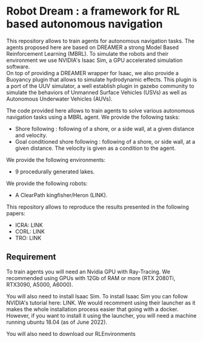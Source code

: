 # Robot Dream : a framework for RL based autonomous navigation

This repository allows to train agents for autonomous navigation tasks. The agents proposed here are based on DREAMER a strong Model Based Reinforcement Learning (MBRL).
To simulate the robots and their environment we use NVIDIA's Isaac Sim, a GPU accelerated simulation software.  
On top of providing a DREAMER wrapper for Isaac, we also provide a Buoyancy plugin that allows to simulate hydrodynamic effects.
This plugin is a port of the UUV simulator, a well establish plugin in gazebo community to simulate the behaviors of Unmanned Surface Vehicles (USVs) as well as Autonomous Underwater Vehicles (AUVs).


The code provided here allows to train agents to solve various autonomous navigation tasks using a MBRL agent.
We provide the following tasks:
- Shore following : following of a shore, or a side wall, at a given distance and velocity.
- Goal conditioned shore following : following of a shore, or side wall, at a given distance. The velocity is given as a condition to the agent.

We provide the following environments:
- 9 procedurally generated lakes.

We provide the following robots:
- A ClearPath kingfisher/Heron (LINK).

This repository allows to reproduce the results presented in the following papers:
- ICRA: LINK
- CORL: LINK
- TRO: LINK


## Requirement

To train agents you will need an Nvidia GPU with Ray-Tracing. We recommended using GPUs with 12Gb of RAM or more (RTX 2080Ti, RTX3090, A5000, A6000).


You will also need to install Isaac Sim. To install Isaac Sim you can follow NVIDIA's tutorial here: LINK. We would recomment using their launcher as it makes the whole installation process easier that going with a docker. However, if you want to install it using the launcher, you will need a machine running ubuntu 18.04 (as of June 2022).

You will also need to download our RLEnvironments
